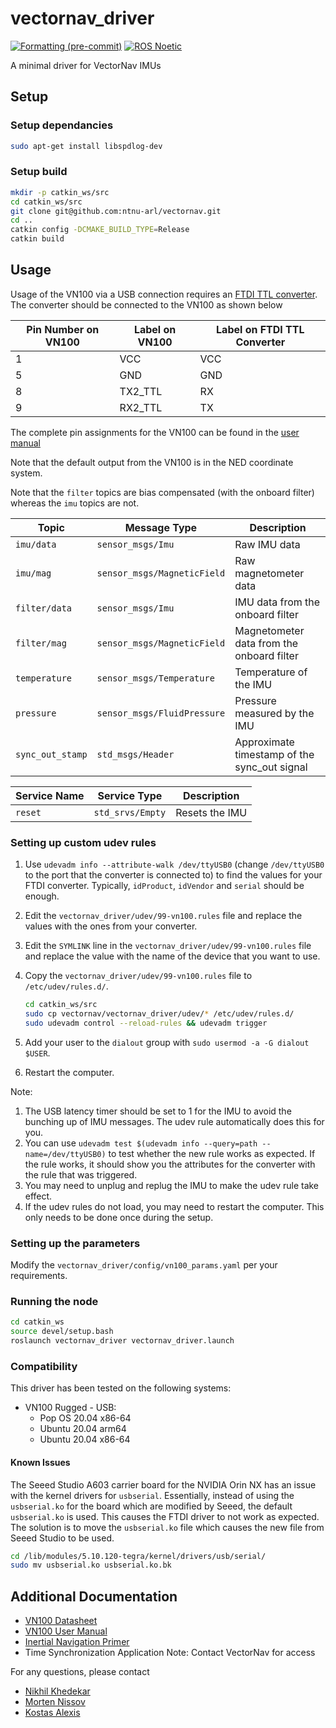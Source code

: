 # vectornav_driver

[![Formatting (pre-commit)](https://github.com/ntnu-arl/vectornav/actions/workflows/format.yaml/badge.svg?event=push)](https://github.com/ntnu-arl/vectornav/actions/workflows/format.yaml)
[![ROS Noetic](https://github.com/ntnu-arl/vectornav/actions/workflows/build_noetic.yaml/badge.svg?=event=push)](https://github.com/ntnu-arl/vectornav/actions/workflows/build_noetic.yaml)

A minimal driver for VectorNav IMUs

## Setup

### Setup dependancies

```bash
sudo apt-get install libspdlog-dev
```

### Setup build

```bash
mkdir -p catkin_ws/src
cd catkin_ws/src
git clone git@github.com:ntnu-arl/vectornav.git
cd ..
catkin config -DCMAKE_BUILD_TYPE=Release
catkin build
```

## Usage

Usage of the VN100 via a USB connection requires an [FTDI TTL converter](https://no.rs-online.com/web/p/communication-wireless-development-tools/0429284). The converter should be connected to the VN100 as shown below

Pin Number on VN100 | Label on VN100 | Label on FTDI TTL Converter
--- | --- | ---
1 | VCC | VCC
5 | GND | GND
8 | TX2_TTL | RX
9 | RX2_TTL | TX

The complete pin assignments for the VN100 can be found in the [user manual](https://www.vectornav.com/resources/user-manuals)

Note that the default output from the VN100 is in the NED coordinate system.

Note that the `filter` topics are bias compensated (with the onboard filter) whereas the `imu` topics are not.

Topic | Message Type | Description
--- | --- | ---
`imu/data` | `sensor_msgs/Imu` | Raw IMU data
`imu/mag` | `sensor_msgs/MagneticField` | Raw magnetometer data
`filter/data` | `sensor_msgs/Imu` | IMU data from the onboard filter
`filter/mag` | `sensor_msgs/MagneticField` | Magnetometer data from the onboard filter
`temperature` | `sensor_msgs/Temperature` | Temperature of the IMU
`pressure` | `sensor_msgs/FluidPressure` | Pressure measured by the IMU
`sync_out_stamp` | `std_msgs/Header` | Approximate timestamp of the sync_out signal

Service Name | Service Type | Description
--- | --- | ---
`reset` | `std_srvs/Empty` | Resets the IMU

### Setting up custom udev rules

1. Use `udevadm info --attribute-walk /dev/ttyUSB0` (change `/dev/ttyUSB0` to the port that the converter is connected to) to find the values for your FTDI converter. Typically, `idProduct`, `idVendor` and `serial` should be enough.
2. Edit the `vectornav_driver/udev/99-vn100.rules` file and replace the values with the ones from your converter.
3. Edit the `SYMLINK` line in the `vectornav_driver/udev/99-vn100.rules` file and replace the value with the name of the device that you want to use.
4. Copy the `vectornav_driver/udev/99-vn100.rules` file to `/etc/udev/rules.d/`.

    ```bash
    cd catkin_ws/src
    sudo cp vectornav/vectornav_driver/udev/* /etc/udev/rules.d/
    sudo udevadm control --reload-rules && udevadm trigger
    ```

5. Add your user to the `dialout` group with `sudo usermod -a -G dialout $USER`.
6. Restart the computer.

Note:

1. The USB latency timer should be set to 1 for the IMU to avoid the bunching up of IMU messages. The udev rule automatically does this for you.
2. You can use `udevadm test $(udevadm info --query=path --name=/dev/ttyUSB0)` to test whether the new rule works as expected. If the rule works, it should show you the attributes for the converter with the rule that was triggered.
3. You may need to unplug and replug the IMU to make the udev rule take effect.
4. If the udev rules do not load, you may need to restart the computer. This only needs to be done once during the setup.

### Setting up the parameters

Modify the `vectornav_driver/config/vn100_params.yaml` per your requirements.

### Running the node

```bash
cd catkin_ws
source devel/setup.bash
roslaunch vectornav_driver vectornav_driver.launch
```

### Compatibility

This driver has been tested on the following systems:

- VN100 Rugged - USB:
  - Pop OS 20.04 x86-64
  - Ubuntu 20.04 arm64
  - Ubuntu 20.04 x86-64

#### Known Issues

The Seeed Studio A603 carrier board for the NVIDIA Orin NX has an issue with the kernel drivers for `usbserial`. Essentially, instead of using the `usbserial.ko` for the board which are modified by Seeed, the default `usbserial.ko` is used. This causes the FTDI driver to not work as expected. The solution is to move the `usbserial.ko` file which causes the new file from Seeed Studio to be used.

```bash
cd /lib/modules/5.10.120-tegra/kernel/drivers/usb/serial/
sudo mv usbserial.ko usbserial.ko.bk
```

## Additional Documentation

- [VN100 Datasheet](https://www.vectornav.com/docs/default-source/datasheets/vn-100-datasheet-rev2.pdf?sfvrsn=8e35fd12_10)
- [VN100 User Manual](https://www.vectornav.com/resources/user-manuals/vn-100-user-manual)
- [Inertial Navigation Primer](https://www.vectornav.com/resources/inertial-navigation-primer)
- Time Synchronization Application Note: Contact VectorNav for access

For any questions, please contact

- [Nikhil Khedekar](mailto:nikhil.v.khedekar@ntnu.no)
- [Morten Nissov](mailto:morten.nissov@ntnu.no)
- [Kostas Alexis](mailto:konstantinos.alexis@ntnu.no)

